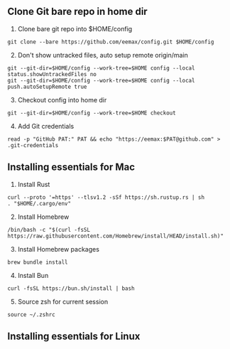 ## Clone Git bare repo in home dir
1. Clone bare git repo into $HOME/config
```
git clone --bare https://github.com/eemax/config.git $HOME/config
```
2. Don't show untracked files, auto setup remote origin/main
```
git --git-dir=$HOME/config --work-tree=$HOME config --local status.showUntrackedFiles no
git --git-dir=$HOME/config --work-tree=$HOME config --local push.autoSetupRemote true
```
3. Checkout config into home dir
```
git --git-dir=$HOME/config --work-tree=$HOME checkout
```
4. Add Git credentials
```
read -p "GitHub PAT:" PAT && echo "https://eemax:$PAT@github.com" > .git-credentials
```
## Installing essentials for Mac
1. Install Rust
```
curl --proto '=https' --tlsv1.2 -sSf https://sh.rustup.rs | sh
. "$HOME/.cargo/env"
```
2. Install Homebrew
```
/bin/bash -c "$(curl -fsSL https://raw.githubusercontent.com/Homebrew/install/HEAD/install.sh)"
```
3. Install Homebrew packages
```
brew bundle install
```
4. Install Bun
```
curl -fsSL https://bun.sh/install | bash
```
5. Source zsh for current session
```
source ~/.zshrc
```
## Installing essentials for Linux